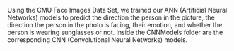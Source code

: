 Using the CMU Face Images Data Set, we trained our ANN (Artificial Neural Networks) models to predict the direction the person in the picture, the direction the person in the photo is facing, their emotion, and whether the person is wearing sunglasses or not. 
Inside the CNNModels folder are the corresponding CNN (Convolutional Neural Networks) models.

